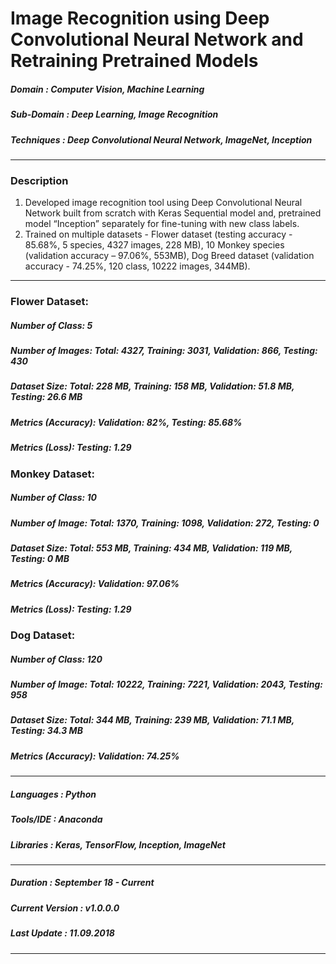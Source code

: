 # Image Recognition using Deep Convolutional Neural Network and Retraining Pretrained Models 	                                           
[comment]: # (*************************************************************************************************************************************)
##### Domain             : Computer Vision, Machine Learning
##### Sub-Domain         : Deep Learning, Image Recognition
##### Techniques         : Deep Convolutional Neural Network, ImageNet, Inception
*************************************************************************************************************************************
### Description
1. Developed image recognition tool using Deep Convolutional Neural Network built from scratch with Keras Sequential model and, pretrained model “Inception” separately for fine-tuning with new class labels.
2. Trained on multiple datasets - Flower dataset (testing accuracy - 85.68%, 5 species, 4327 images, 228 MB), 10 Monkey species (validation accuracy – 97.06%, 553MB), Dog Breed dataset (validation accuracy - 74.25%, 120 class, 10222 images, 344MB).
*************************************************************************************************************************************
### Flower Dataset:
##### Number of Class: 5
##### Number of Images: Total: 4327, Training: 3031, Validation: 866, Testing: 430

##### Dataset Size: Total: 228 MB, Training: 158 MB, Validation: 51.8 MB, Testing: 26.6 MB
<!---
###### Number of Epochs: 8
###### Training Time (Approx.): 2 Hours
-->
##### Metrics (Accuracy): Validation: 82%, Testing: 85.68%

##### Metrics (Loss): Testing: 1.29

### Monkey Dataset:
##### Number of Class: 10
##### Number of Image: Total: 1370, Training: 1098, Validation: 272, Testing: 0

##### Dataset Size: Total: 553 MB, Training: 434 MB, Validation: 119 MB, Testing: 0 MB
<!---
###### Number of Epochs: 8
###### Training Time (Approx.): 2 Hours
-->
##### Metrics (Accuracy): Validation: 97.06%
##### Metrics (Loss): Testing: 1.29


### Dog Dataset:
##### Number of Class: 120
##### Number of Image: Total: 10222, Training: 7221, Validation: 2043, Testing: 958

##### Dataset Size: Total: 344 MB, Training: 239 MB, Validation: 71.1 MB, Testing: 34.3 MB
<!---
###### Number of Epochs: 8
###### Training Time (Approx.): 2 Hours
-->
##### Metrics (Accuracy): Validation: 74.25%
<!---
#### Metrics (Loss): 
-->
*************************************************************************************************************************************
##### Languages   : Python
##### Tools/IDE   : Anaconda
##### Libraries   : Keras, TensorFlow, Inception, ImageNet
*************************************************************************************************************************************
##### Duration   : September 18 - Current
##### Current Version  : v1.0.0.0
##### Last Update      : 11.09.2018
*************************************************************************************************************************************
